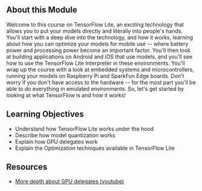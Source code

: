 ## About this Module
Welcome to this course on TensorFlow Lite, an exciting technology that allows you to put your models directly and literally into people's hands. You'll start with a deep dive into the technology, and how it works, learning about how you can optimize your models for mobile use -- where battery power and processing power become an important factor. You'll then look at building applications on Android and iOS that use models, and you'll see how to use the TensorFlow Lite Interpreter in these environments. You'll wrap up the course with a look at embedded systems and microcontrollers, running your models on Raspberry Pi and SparkFun Edge boards. Don't worry if you don't have access to the hardware -- for the most part you'll be able to do everything in emulated environments. So, let's get started by looking at what TensorFlow is and how it works!

## Learning Objectives
* Understand how TensorFlow Lite works under the hood
* Describe how model quantization works
* Explain how GPU delegates work
* Explain the Optimization techniques available in TensorFlow Lite

## Resources
* [More depth about GPU delegates (youtube)](https://www.youtube.com/watch?v=QSbAUxWfxQw)
